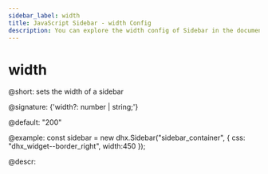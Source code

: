 ```yaml
---
sidebar_label: width
title: JavaScript Sidebar - width Config 
description: You can explore the width config of Sidebar in the documentation of the DHTMLX JavaScript UI library. Browse developer guides and API reference, try out code examples and live demos, and download a free 30-day evaluation version of DHTMLX Suite 7.
---
```


# width

@short: sets the width of a sidebar

@signature: {'width?: number | string;'}

@default: "200"

@example:
const sidebar = new dhx.Sidebar("sidebar_container", {
    css: "dhx_widget--border_right",
    width:450
});

@descr:
